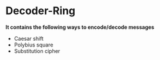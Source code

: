# Decoder-Ring

**It contains the following ways to encode/decode messages**

- Caesar shift 
- Polybius square
- Substitution cipher 
